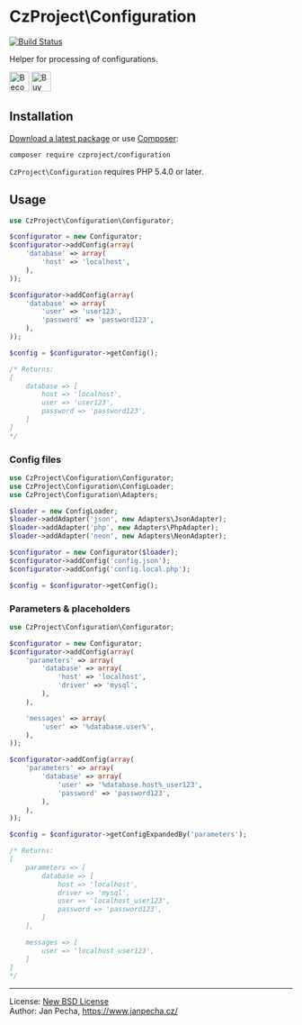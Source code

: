 
# CzProject\Configuration

[![Build Status](https://travis-ci.org/czproject/configuration.svg?branch=master)](https://travis-ci.org/czproject/configuration)

Helper for processing of configurations.

<a href="https://www.patreon.com/bePatron?u=9680759"><img src="https://c5.patreon.com/external/logo/become_a_patron_button.png" alt="Become a Patron!" height="35"></a>
<a href="https://www.paypal.me/janpecha/1eur"><img src="https://buymecoffee.intm.org/img/button-paypal-white.png" alt="Buy me a coffee" height="35"></a>


## Installation

[Download a latest package](https://github.com/czproject/configuration/releases) or use [Composer](http://getcomposer.org/):

```
composer require czproject/configuration
```

`CzProject\Configuration` requires PHP 5.4.0 or later.


## Usage

``` php
use CzProject\Configuration\Configurator;

$configurator = new Configurator;
$configurator->addConfig(array(
	'database' => array(
		'host' => 'localhost',
	),
));

$configurator->addConfig(array(
	'database' => array(
		'user' => 'user123',
		'password' => 'password123',
	),
));

$config = $configurator->getConfig();

/* Returns:
[
	database => [
		host => 'localhost',
		user => 'user123',
		password => 'password123',
	]
]
*/
```


### Config files

``` php
use CzProject\Configuration\Configurator;
use CzProject\Configuration\ConfigLoader;
use CzProject\Configuration\Adapters;

$loader = new ConfigLoader;
$loader->addAdapter('json', new Adapters\JsonAdapter);
$loader->addAdapter('php', new Adapters\PhpAdapter);
$loader->addAdapter('neon', new Adapters\NeonAdapter);

$configurator = new Configurator($loader);
$configurator->addConfig('config.json');
$configurator->addConfig('config.local.php');

$config = $configurator->getConfig();
```


### Parameters & placeholders

``` php
use CzProject\Configuration\Configurator;

$configurator = new Configurator;
$configurator->addConfig(array(
	'parameters' => array(
		'database' => array(
			'host' => 'localhost',
			'driver' => 'mysql',
		),
	),

	'messages' => array(
		'user' => '%database.user%',
	),
));

$configurator->addConfig(array(
	'parameters' => array(
		'database' => array(
			'user' => '%database.host%_user123',
			'password' => 'password123',
		),
	),
));

$config = $configurator->getConfigExpandedBy('parameters');

/* Returns:
[
	parameters => [
		database => [
			host => 'localhost',
			driver => 'mysql',
			user => 'localhost_user123',
			password => 'password123',
		]
	],

	messages => [
		user => 'localhost_user123',
	]
]
*/
```

------------------------------

License: [New BSD License](license.md)
<br>Author: Jan Pecha, https://www.janpecha.cz/

